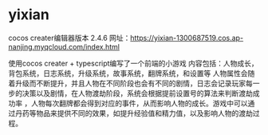 # yixian
cocos creater编辑器版本 2.4.6
网址：https://yixian-1300687519.cos.ap-nanjing.myqcloud.com/index.html

使用cocos creater + typescript编写了一个前端的小游戏
内容包括：人物成长，背包系统，日志系统，升级系统，故事系统，翻牌系统，和设置等
人物属性会随着升级而不断提升，并且人物在不同阶段也会有不同的剧情，日志会记录玩家每一步的决策以及剧情，在人物渡劫阶段，系统会根据提前设置号的算法来判断渡劫成功率
，人物每次翻牌都会得到对应的事件，从而影响人物的成长。游戏中可以通过丹药等物品来提供不同的效果，如提升经验值和精力值，以及影响人物的渡劫过程。
